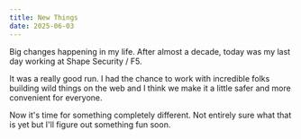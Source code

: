 ```yaml
---
title: New Things
date: 2025-06-03
---
```


Big changes happening in my life. After almost a decade, today was my last day working at Shape Security / F5.

It was a really good run. I had the chance to work with incredible folks building wild things on the web and I think we make it a little safer and more convenient for everyone.

Now it's time for something completely different. Not entirely sure what that is yet but I'll figure out something fun soon.
